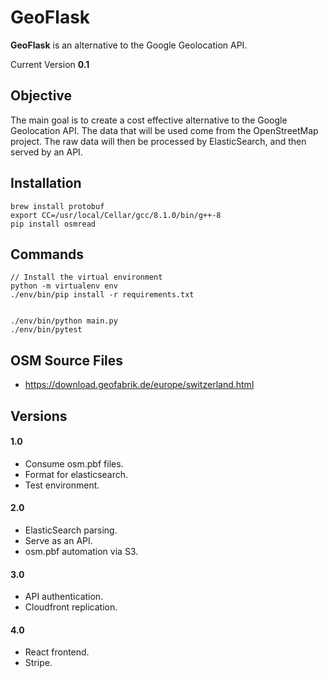 # GeoFlask

**GeoFlask** is an alternative to the Google Geolocation API.

Current Version **0.1**

## Objective

The main goal is to create a cost effective alternative to the Google Geolocation API. The data that will be used come from the OpenStreetMap project. The raw data will then be processed by ElasticSearch, and then served by an API.

## Installation
    brew install protobuf
    export CC=/usr/local/Cellar/gcc/8.1.0/bin/g++-8
    pip install osmread

## Commands
	// Install the virtual environment
	python -m virtualenv env
	./env/bin/pip install -r requirements.txt


    ./env/bin/python main.py
    ./env/bin/pytest

## OSM Source Files
* https://download.geofabrik.de/europe/switzerland.html

## Versions


#### 1.0
* Consume osm.pbf files.
* Format for elasticsearch.
* Test environment.

#### 2.0
* ElasticSearch parsing.
* Serve as an API.
* osm.pbf automation via S3.

#### 3.0
* API authentication.
* Cloudfront replication.

#### 4.0
* React frontend.
* Stripe.
